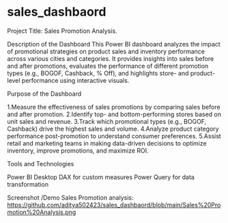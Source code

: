 # sales_dashbaord
Project Title: Sales Promotion Analysis.

Description of the Dashboard
This Power BI dashboard analyzes the impact of promotional strategies on product sales and inventory performance across various cities and categories. It provides insights into sales before and after promotions, evaluates the performance of different promotion types (e.g., BOGOF, Cashback, % Off), and highlights store- and product-level performance using interactive visuals.

Purpose of the Dashboard

1.Measure the effectiveness of sales promotions by comparing sales before and after promotion.
2.Identify top- and bottom-performing stores based on unit sales and revenue.
3.Track which promotional types (e.g., BOGOF, Cashback) drive the highest sales and volume.
4.Analyze product category performance post-promotion to understand consumer preferences.
5.Assist retail and marketing teams in making data-driven decisions to optimize inventory, improve promotions, and maximize ROI.

Tools and Technologies

Power BI Desktop
DAX for custom measures
Power Query for data transformation

Screenshot /Demo
Sales Promotion analysis: https://github.com/aditya502423/sales_dashbaord/blob/main/Sales%20Promotion%20Analysis.png
